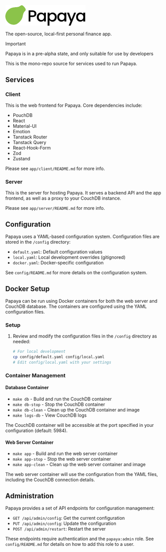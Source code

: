 <picture>
  <source media="(prefers-color-scheme: dark)" srcset="./app/client/public/images/papaya/papaya-dark.png">
  <img width="250px" alt="Papaya logo" src="./app/client/public/images/papaya/papaya-light.png">
</picture>

The open-source, local-first personal finance app.

> [!IMPORTANT]
> Papaya is in a pre-alpha state, and only suitable for use by developers
>

This is the mono-repo source for services used to run Papaya.

## Services

### Client
This is the web frontend for Papaya. Core dependencies include:
 - PouchDB
 - React
 - Material-UI
 - Emotion
 - Tanstack Router
 - Tanstack Query
 - React-Hook-Form
 - Zod
 - Zustand

Please see `app/client/README.md` for more info.

### Server

This is the server for hosting Papaya. It serves a backend API and the app frontend, as well as a proxy to your CouchDB instance.

Please see `app/server/README.md` for more info.

## Configuration

Papaya uses a YAML-based configuration system. Configuration files are stored in the `/config` directory:

- `default.yaml`: Default configuration values
- `local.yaml`: Local development overrides (gitignored)
- `docker.yaml`: Docker-specific configuration

See `config/README.md` for more details on the configuration system.

## Docker Setup

Papaya can be run using Docker containers for both the web server and CouchDB database. The containers are configured using the YAML configuration files.

### Setup

1. Review and modify the configuration files in the `/config` directory as needed:
   ```bash
   # For local development
   cp config/default.yaml config/local.yaml
   # Edit config/local.yaml with your settings
   ```

### Container Management

#### Database Container

- `make db` - Build and run the CouchDB container
- `make db-stop` - Stop the CouchDB container
- `make db-clean` - Clean up the CouchDB container and image
- `make logs-db` - View CouchDB logs

The CouchDB container will be accessible at the port specified in your configuration (default: 5984).

#### Web Server Container

- `make app` - Build and run the web server container
- `make app-stop` - Stop the web server container
- `make app-clean` - Clean up the web server container and image

The web server container will use the configuration from the YAML files, including the CouchDB connection details.

## Administration

Papaya provides a set of API endpoints for configuration management:

- `GET /api/admin/config`: Get the current configuration
- `PUT /api/admin/config`: Update the configuration
- `POST /api/admin/restart`: Restart the server

These endpoints require authentication and the `papaya:admin` role. See `config/README.md` for details on how to add this role to a user.
